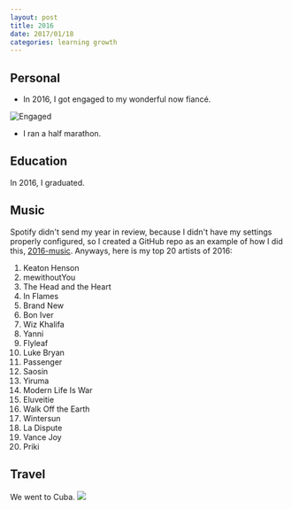 ```yaml
---
layout: post
title: 2016
date: 2017/01/18
categories: learning growth
---
```


## Personal

- In 2016, I got engaged to my wonderful now fiancé.

![Engaged](/img/engaged)

- I ran a half marathon.

## Education

In 2016, I graduated.

## Music

Spotify didn't send my year in review, because I didn't have my settings
properly configured, so I created a GitHub repo as an example of how I
did this, [2016-music](https://github.com/skylerto/2016-music). Anyways,
here is my top 20 artists of 2016:

1. Keaton Henson
2. mewithoutYou
3. The Head and the Heart
4. In Flames
5. Brand New
6. Bon Iver
7. Wiz Khalifa
8. Yanni
9. Flyleaf
10. Luke Bryan
11. Passenger
12. Saosin
13. Yiruma
14. Modern Life Is War
15. Eluveitie
16. Walk Off the Earth
17. Wintersun
18. La Dispute
19. Vance Joy
20. Priki

## Travel


We went to Cuba.
<img
src="https://photos.google.com/share/AF1QipMDAYRfK37zpzmievO5LA9yp2Q_bVZ9jEaG3kpj42oEWyHjcSKzRwiEKJdfKscY_Q/photo/AF1QipNQjIA079rf3Lh4iaDSZkePTJdckAg9R6TUxQQA?key=dFIyQzNGQ04zdW45TG5KMlU0ak5BUWxjUnhpelNn"/>
